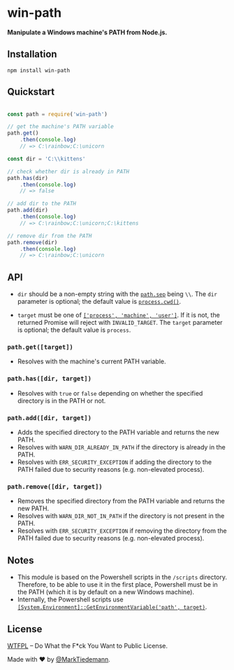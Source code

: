 
# win-path

**Manipulate a Windows machine's PATH from Node.js.**

## Installation

```
npm install win-path
```

## Quickstart

```js

const path = require('win-path')

// get the machine's PATH variable
path.get()
    .then(console.log)
    // => C:\rainbow;C:\unicorn

const dir = 'C:\\kittens'

// check whether dir is already in PATH
path.has(dir)
    .then(console.log)
    // => false

// add dir to the PATH
path.add(dir)
    .then(console.log)
    // => C:\rainbow;C:\unicorn;C:\kittens

// remove dir from the PATH
path.remove(dir)
    .then(console.log)
    // => C:\rainbow;C:\unicorn

```

## API

- `dir` should be a non-empty string with the [`path.sep`](https://nodejs.org/api/path.html#path_path_sep) being `\\`. The `dir` parameter is optional; the default value is [`process.cwd()`](https://nodejs.org/api/process.html#process_process_cwd).

- `target` must be one of [`['process', 'machine', 'user']`](https://msdn.microsoft.com/en-us/library/system.environmentvariabletarget(v=vs.110).aspx). If it is not, the returned Promise will reject with `INVALID_TARGET`. The `target` parameter is optional; the default value is `process`.

### `path.get([target])`

- Resolves with the machine's current PATH variable.

### `path.has([dir, target])`

- Resolves with `true` or `false` depending on whether the specified directory is in the PATH or not.

### `path.add([dir, target])`

- Adds the specified directory to the PATH variable and returns the new PATH.
- Resolves with `WARN_DIR_ALREADY_IN_PATH` if the directory is already in the PATH.
- Resolves with `ERR_SECURITY_EXCEPTION` if adding the directory to the PATH failed due to security reasons (e.g. non-elevated process).

### `path.remove([dir, target])`

- Removes the specified directory from the PATH variable and returns the new PATH.
- Resolves with `WARN_DIR_NOT_IN_PATH` if the directory is not present in the PATH.
- Resolves with `ERR_SECURITY_EXCEPTION` if removing the directory from the PATH failed due to security reasons (e.g. non-elevated process).

## Notes

- This module is based on the Powershell scripts in the `/scripts` directory. Therefore, to be able to use it in the first place, Powershell must be in the PATH (which it is by default on a new Windows machine).
- Internally, the Powershell scripts use [`[System.Environment]::GetEnvironmentVariable('path', target)`](https://msdn.microsoft.com/en-us/library/y6k3c7b0(v=vs.110).aspx).

## License

[WTFPL](http://www.wtfpl.net/) – Do What the F*ck You Want to Public License.

Made with :heart: by [@MarkTiedemann](https://twitter.com/MarkTiedemannDE).

